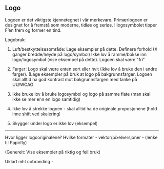 ## Logo

Logoen er det viktigste kjennetegnet i vår merkevare.
Primærlogoen er designet for å fremstå som moderne, tidløs og seriøs. I logosymbolet tipper F’en frem og former en tind. 


Logobruk:
1. Luft/bestkyttelsesområde: Lage eksempler på dette. Definere forhold (X ganger bredde/høyde på logo/symbol) Ikke lov å ramme/bokse inn logo/logosymbol (vise eksempel på dette). Logoen skal være "fri"

2. Farger: Logo skal være enten sort eller hvit (Ikke lov å bruke den i andre farger). (Lage eksempler på bruk at logo på bakgrunnsfarger. Logoen skal alltid ha god kontrast mot bakgrunnsfargen med tanke på UU/WCAG.

3. Ikke bruke lov å bruke logosymbol og logo på samme flate (man skal ikke se mer enn en logo samtidig)

4. Ikke lov å strekke logoen - skal alltid ha de originale proposjonene (hold inne shift ved skalering)

5. Skygger under logo er ikke lov (eksempel)

------------

Hvor ligger logooriginalene? Hvilke formater - vektor/pixelversjoner - (lenke til Papirfly)

(Generelt: Vise eksempler på riktig og feil bruk)

Uklart mht cobranding - 


